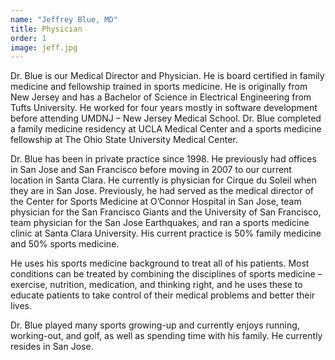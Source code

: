 ```yaml
---
name: "Jeffrey Blue, MD"
title: Physician
order: 1
image: jeff.jpg
---
```

Dr. Blue is our Medical Director and Physician. He is board certified in family medicine and fellowship trained in sports medicine. He is originally from New Jersey and has a Bachelor of Science in Electrical Engineering from Tufts University. He worked for four years mostly in software development before attending UMDNJ – New Jersey Medical School. Dr. Blue completed a family medicine residency at UCLA Medical Center and a sports medicine fellowship at The Ohio State University Medical Center.

Dr. Blue has been in private practice since 1998. He previously had offices in San Jose and San Francisco before moving in 2007 to our current location in Santa Clara. He currently is physician for Cirque du Soleil when they are in San Jose. Previously, he had served as the medical director of the Center for Sports Medicine at O’Connor Hospital in San Jose, team physician for the San Francisco Giants and the University of San Francisco, team physician for the San Jose Earthquakes, and ran a sports medicine clinic at Santa Clara University. His current practice is 50% family medicine and 50% sports medicine.

He uses his sports medicine background to treat all of his patients. Most conditions can be treated by combining the disciplines of sports medicine – exercise, nutrition, medication, and thinking right, and he uses these to educate patients to take control of their medical problems and better their lives.

Dr. Blue played many sports growing-up and currently enjoys running, working-out, and golf, as well as spending time with his family. He currently resides in San Jose.
